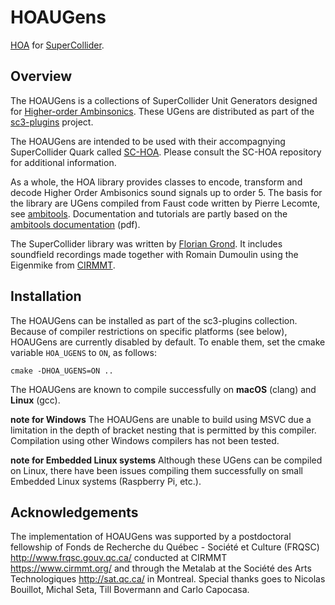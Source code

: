 # HOAUGens

[HOA](https://en.wikipedia.org/wiki/Ambisonics#Higher-order_Ambisonics) for [SuperCollider](http://supercollider.github.io/).


## Overview

The HOAUGens is a collections of SuperCollider Unit Generators designed for [Higher-order Ambinsonics](https://en.wikipedia.org/wiki/Ambisonics#Higher-order_Ambisonics). These UGens are distributed as part of the [sc3-plugins](https://github.com/supercollider/sc3-plugins) project.

The HOAUGens are intended to be used with their accompagnying SuperCollider Quark called [SC-HOA](https://github.com/florian-grond/SC-HOA). Please consult the SC-HOA repository for additional information.

As a whole, the HOA library provides classes to encode, transform and decode Higher Order Ambisonics sound signals up to order 5. The basis for the library are UGens compiled from Faust code written by Pierre Lecomte, see [ambitools](https://github.com/sekisushai/ambitools). Documentation and tutorials are partly based on the [ambitools documentation](https://github.com/sekisushai/ambitools/blob/master/Documentation/documentation.pdf) (pdf).

The SuperCollider library was written by [Florian Grond](http://www.grond.at). It includes soundfield recordings made together with Romain Dumoulin using the Eigenmike from [CIRMMT](http://www.cirmmt.org).


## Installation

The HOAUGens can be installed as part of the sc3-plugins collection. Because of compiler restrictions on specific platforms (see below), HOAUGens are currently disabled by default. To enable them, set the cmake variable `HOA_UGENS` to `ON`, as follows:
```shell
cmake -DHOA_UGENS=ON ..
```
The HOAUGens are known to compile successfully on **macOS** (clang) and **Linux** (gcc).

**note for Windows** The HOAUGens are unable to build using MSVC due a limitation in the depth of bracket nesting that is permitted by this compiler. Compilation using other Windows compilers has not been tested.

**note for Embedded Linux systems** Although these UGens can be compiled on Linux, there have been issues compiling them successfully on small Embedded Linux systems (Raspberry Pi, etc.).


## Acknowledgements

The implementation of HOAUGens was supported by a postdoctoral fellowship of Fonds de Recherche du Québec - Société et Culture (FRQSC) http://www.frqsc.gouv.qc.ca/ conducted at CIRMMT https://www.cirmmt.org/ and through the Metalab at the Société des Arts Technologiques http://sat.qc.ca/ in Montreal.
Special thanks goes to Nicolas Bouillot, Michal Seta, Till Bovermann and Carlo Capocasa.
